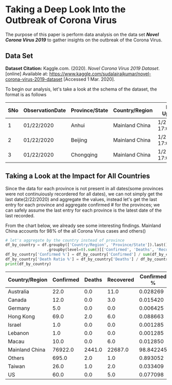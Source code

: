 # Taking a Deep Look Into the Outbreak of Corona Virus

The purpose of this paper is perform data analysis on the data set ***Novel Corona Virus 2019*** to gather insights on the outbreak of the Corona Virus.

## Data Set
**Dataset Citation:**
Kaggle.com. (2020). _Novel Corona Virus 2019 Dataset_. [online] Available at: https://www.kaggle.com/sudalairajkumar/novel-corona-virus-2019-dataset [Accessed 1 Mar. 2020].

To begin our analysis, let's take a look at the schema of the dataset, the format is as follows

SNo|ObservationDate|Province/State|Country/Region|Last Update|Confirmed|Deaths|Recovered
| --- | --- | --- | --- | --- | --- | --- | --- |
1|01/22/2020|Anhui|Mainland China|1/22/2020 17:00|1.0|0.0|0.0
2|01/22/2020|Beijing|Mainland China|1/22/2020 17:00|14.0|0.0|0.0
3|01/22/2020|Chongqing|Mainland China|1/22/2020 17:00|6.0|0.0|0.0


## Taking a Look at the Impact for All Countries
Since the data for each province is not present in all dates(some provinces were not continuiously recordered for all dates), we can not simply get the last date(2/22/2020) and aggregate the values, instead let's get the last entry for each province and aggregate confirmed # for the provinces; we can safely assume the last entry for each province is the latest date of the last recorded.

From the chart below, we already see some interesting findings. Mainland China accounts for 98% of the all Corona Virus cases and others()
```python
# let's aggregate by the country instead of province  
df_by_country = df.groupby(['Country/Region', 'Province/State']).last()\  
                  .groupby(level=0).sum()[['Confirmed', 'Deaths', 'Recovered']]  
df_by_country['Confirmed %'] = df_by_country['Confirmed'] / sum(df_by_country['Confirmed']) * 100  
df_by_country['Death Ratio %'] = df_by_country['Deaths'] / df_by_country['Confirmed'] * 100  
print(df_by_country)
```

Country/Region|Confirmed|Deaths|Recovered|Confirmed %|Death Ratio %
| --- | --- | --- | --- | --- | --- |
Australia|22.0|0.0|11.0|0.028269|0.000000
Canada|12.0|0.0|3.0|0.015420|0.000000
Germany|5.0|0.0|0.0|0.006425|0.000000
Hong Kong|69.0|2.0|6.0|0.088663|2.898551
Israel|1.0|0.0|0.0|0.001285|0.000000
Lebanon|1.0|0.0|0.0|0.001285|0.000000
Macau|10.0|0.0|6.0|0.012850|0.000000
Mainland China|76922.0|2441.0|22687.0|98.842245|3.173344
Others|695.0|2.0|1.0|0.893052|0.287770
Taiwan|26.0|1.0|2.0|0.033409|3.846154
US|60.0|0.0|5.0|0.077098|0.000000


<!--stackedit_data:
eyJoaXN0b3J5IjpbNTQyODM5NzU4LC0yOTI0NTM2MSw5MjAyND
EzNzcsMTA1NzA3ODY3N119
-->